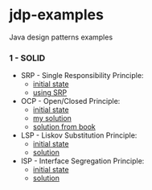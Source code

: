 # jdp-examples
Java design patterns examples

### 1 - SOLID
* SRP - Single Responsibility Principle: 
    * [initial state](src/main/java/learn/dp/jdpexamples/c01solid/srp/initial)
    * [using SRP](src/main/java/learn/dp/jdpexamples/c01solid/srp/usingsrp)
* OCP - Open/Closed Principle: 
    * [initial state](src/main/java/learn/dp/jdpexamples/c01solid/ocp/initial)
    * [my solution](src/main/java/learn/dp/jdpexamples/c01solid/ocp/mysolution)
    * [solution from book](src/main/java/learn/dp/jdpexamples/c01solid/ocp/booksolution)
* LSP - Liskov Substitution Principle: 
    * [initial state](src/main/java/learn/dp/jdpexamples/c01solid/lsp/initial)
    * [solution](src/main/java/learn/dp/jdpexamples/c01solid/lsp/solution)
* ISP - Interface Segregation Principle: 
    * [initial state](src/main/java/learn/dp/jdpexamples/c01solid/isp/initial)
    * [solution](src/main/java/learn/dp/jdpexamples/c01solid/isp/solution)
